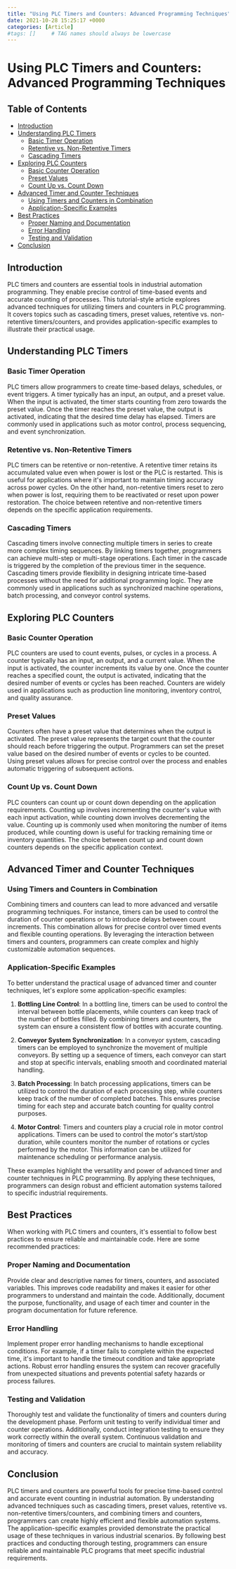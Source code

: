 ```yaml
---
title: "Using PLC Timers and Counters: Advanced Programming Techniques"
date: 2021-10-28 15:25:17 +0000
categories: [Article]
#tags: []     # TAG names should always be lowercase
---
```


# Using PLC Timers and Counters: Advanced Programming Techniques

## Table of Contents

- [Introduction](#introduction)
- [Understanding PLC Timers](#understanding-plc-timers)
  - [Basic Timer Operation](#basic-timer-operation)
  - [Retentive vs. Non-Retentive Timers](#retentive-vs-non-retentive-timers)
  - [Cascading Timers](#cascading-timers)
- [Exploring PLC Counters](#exploring-plc-counters)
  - [Basic Counter Operation](#basic-counter-operation)
  - [Preset Values](#preset-values)
  - [Count Up vs. Count Down](#count-up-vs-count-down)
- [Advanced Timer and Counter Techniques](#advanced-timer-and-counter-techniques)
  - [Using Timers and Counters in Combination](#using-timers-and-counters-in-combination)
  - [Application-Specific Examples](#application-specific-examples)
- [Best Practices](#best-practices)
  - [Proper Naming and Documentation](#proper-naming-and-documentation)
  - [Error Handling](#error-handling)
  - [Testing and Validation](#testing-and-validation)
- [Conclusion](#conclusion)

## Introduction

PLC timers and counters are essential tools in industrial automation programming. They enable precise control of time-based events and accurate counting of processes. This tutorial-style article explores advanced techniques for utilizing timers and counters in PLC programming. It covers topics such as cascading timers, preset values, retentive vs. non-retentive timers/counters, and provides application-specific examples to illustrate their practical usage.

## Understanding PLC Timers

### Basic Timer Operation

PLC timers allow programmers to create time-based delays, schedules, or event triggers. A timer typically has an input, an output, and a preset value. When the input is activated, the timer starts counting from zero towards the preset value. Once the timer reaches the preset value, the output is activated, indicating that the desired time delay has elapsed. Timers are commonly used in applications such as motor control, process sequencing, and event synchronization.

### Retentive vs. Non-Retentive Timers

PLC timers can be retentive or non-retentive. A retentive timer retains its accumulated value even when power is lost or the PLC is restarted. This is useful for applications where it's important to maintain timing accuracy across power cycles. On the other hand, non-retentive timers reset to zero when power is lost, requiring them to be reactivated or reset upon power restoration. The choice between retentive and non-retentive timers depends on the specific application requirements.

### Cascading Timers

Cascading timers involve connecting multiple timers in series to create more complex timing sequences. By linking timers together, programmers can achieve multi-step or multi-stage operations. Each timer in the cascade is triggered by the completion of the previous timer in the sequence. Cascading timers provide flexibility in designing intricate time-based processes without the need for additional programming logic. They are commonly used in applications such as synchronized machine operations, batch processing, and conveyor control systems.

## Exploring PLC Counters

### Basic Counter Operation

PLC counters are used to count events, pulses, or cycles in a process. A counter typically has an input, an output, and a current value. When the input is activated, the counter increments its value by one. Once the counter reaches a specified count, the output is activated, indicating that the desired number of events or cycles has been reached. Counters are widely used in applications such as production line monitoring, inventory control, and quality assurance.

### Preset Values

Counters often have a preset value that determines when the output is activated. The preset value represents the target count that the counter should reach before triggering the output. Programmers can set the preset value based on the desired number of events or cycles to be counted. Using preset values allows for precise control over the process and enables automatic triggering of subsequent actions.

### Count Up vs. Count Down

PLC counters can count up or count down depending on the application requirements. Counting up involves incrementing the counter's value with each input activation, while counting down involves decrementing the value. Counting up is commonly used when monitoring the number of items produced, while counting down is useful for tracking remaining time or inventory quantities. The choice between count up and count down counters depends on the specific application context.

## Advanced Timer and Counter Techniques

### Using Timers and Counters in Combination

Combining timers and counters can lead to more advanced and versatile programming techniques. For instance, timers can be used to control the duration of counter operations or to introduce delays between count increments. This combination allows for precise control over timed events and flexible counting operations. By leveraging the interaction between timers and counters, programmers can create complex and highly customizable automation sequences.

### Application-Specific Examples

To better understand the practical usage of advanced timer and counter techniques, let's explore some application-specific examples:

1. **Bottling Line Control**: In a bottling line, timers can be used to control the interval between bottle placements, while counters can keep track of the number of bottles filled. By combining timers and counters, the system can ensure a consistent flow of bottles with accurate counting.

1. **Conveyor System Synchronization**: In a conveyor system, cascading timers can be employed to synchronize the movement of multiple conveyors. By setting up a sequence of timers, each conveyor can start and stop at specific intervals, enabling smooth and coordinated material handling.

1. **Batch Processing**: In batch processing applications, timers can be utilized to control the duration of each processing step, while counters keep track of the number of completed batches. This ensures precise timing for each step and accurate batch counting for quality control purposes.

1. **Motor Control**: Timers and counters play a crucial role in motor control applications. Timers can be used to control the motor's start/stop duration, while counters monitor the number of rotations or cycles performed by the motor. This information can be utilized for maintenance scheduling or performance analysis.

These examples highlight the versatility and power of advanced timer and counter techniques in PLC programming. By applying these techniques, programmers can design robust and efficient automation systems tailored to specific industrial requirements.

## Best Practices

When working with PLC timers and counters, it's essential to follow best practices to ensure reliable and maintainable code. Here are some recommended practices:

### Proper Naming and Documentation

Provide clear and descriptive names for timers, counters, and associated variables. This improves code readability and makes it easier for other programmers to understand and maintain the code. Additionally, document the purpose, functionality, and usage of each timer and counter in the program documentation for future reference.

### Error Handling

Implement proper error handling mechanisms to handle exceptional conditions. For example, if a timer fails to complete within the expected time, it's important to handle the timeout condition and take appropriate actions. Robust error handling ensures the system can recover gracefully from unexpected situations and prevents potential safety hazards or process failures.

### Testing and Validation

Thoroughly test and validate the functionality of timers and counters during the development phase. Perform unit testing to verify individual timer and counter operations. Additionally, conduct integration testing to ensure they work correctly within the overall system. Continuous validation and monitoring of timers and counters are crucial to maintain system reliability and accuracy.

## Conclusion

PLC timers and counters are powerful tools for precise time-based control and accurate event counting in industrial automation. By understanding advanced techniques such as cascading timers, preset values, retentive vs. non-retentive timers/counters, and combining timers and counters, programmers can create highly efficient and flexible automation systems. The application-specific examples provided demonstrate the practical usage of these techniques in various industrial scenarios. By following best practices and conducting thorough testing, programmers can ensure reliable and maintainable PLC programs that meet specific industrial requirements.